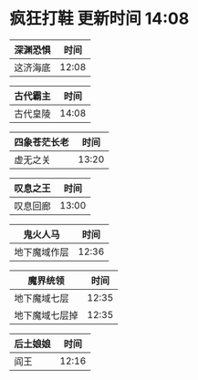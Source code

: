 # 疯狂打鞋 更新时间 14:08

| 深渊恐惧   | 时间    |
|--------|-------|
| 这济海底 | 12:08 |

| 古代霸主   | 时间    |
|--------|-------|
| 古代皇陵 | 14:08 |

| 四象苍茫长老   | 时间    |
|--------|-------|
| 虚无之关 | 13:20 |

| 叹息之王   | 时间    |
|--------|-------|
| 叹息回廊 | 13:00 |

| 鬼火人马   | 时间    |
|--------|-------|
| 地下魔域作层 | 12:36 |

| 魔界统领   | 时间    |
|--------|-------|
| 地下魔域七层 | 12:35 |
| 地下魔域七层掉 | 12:35 |

| 后土娘娘   | 时间    |
|--------|-------|
| 阎王 | 12:16 |